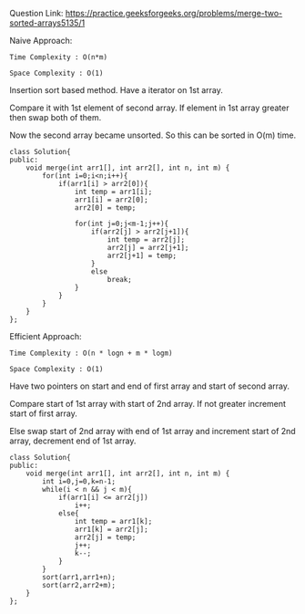 Question Link: https://practice.geeksforgeeks.org/problems/merge-two-sorted-arrays5135/1

Naive Approach:

    Time Complexity : O(n*m)

    Space Complexity : O(1)

Insertion sort based method. Have a iterator on 1st array.

Compare it with 1st element of second array. If element in 1st array greater then swap both of them.

Now the second array became unsorted. So this can be sorted in O(m) time. 

    class Solution{
    public:
        void merge(int arr1[], int arr2[], int n, int m) {
            for(int i=0;i<n;i++){
                if(arr1[i] > arr2[0]){
                    int temp = arr1[i];
                    arr1[i] = arr2[0];
                    arr2[0] = temp;
                    
                    for(int j=0;j<m-1;j++){
                        if(arr2[j] > arr2[j+1]){
                            int temp = arr2[j];
                            arr2[j] = arr2[j+1];
                            arr2[j+1] = temp;
                        }
                        else
                            break;
                    }
                }
            }
        }
    };


Efficient Approach:

    Time Complexity : O(n * logn + m * logm)

    Space Complexity : O(1)

Have two pointers on start and end of first array and start of second array.

Compare start of 1st array with start of 2nd array. If not greater increment start of first array.

Else swap start of 2nd array with end of 1st array and increment start of 2nd array, decrement end of 1st array.

    class Solution{
    public:
        void merge(int arr1[], int arr2[], int n, int m) {
            int i=0,j=0,k=n-1;
            while(i < n && j < m){
                if(arr1[i] <= arr2[j])
                    i++;   
                else{
                    int temp = arr1[k];
                    arr1[k] = arr2[j];
                    arr2[j] = temp;
                    j++;
                    k--;
                }
            }
            sort(arr1,arr1+n);
            sort(arr2,arr2+m);
        }
    };